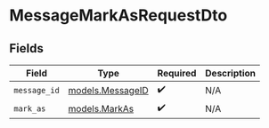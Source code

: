 # MessageMarkAsRequestDto


## Fields

| Field                                      | Type                                       | Required                                   | Description                                |
| ------------------------------------------ | ------------------------------------------ | ------------------------------------------ | ------------------------------------------ |
| `message_id`                               | [models.MessageID](../models/messageid.md) | :heavy_check_mark:                         | N/A                                        |
| `mark_as`                                  | [models.MarkAs](../models/markas.md)       | :heavy_check_mark:                         | N/A                                        |